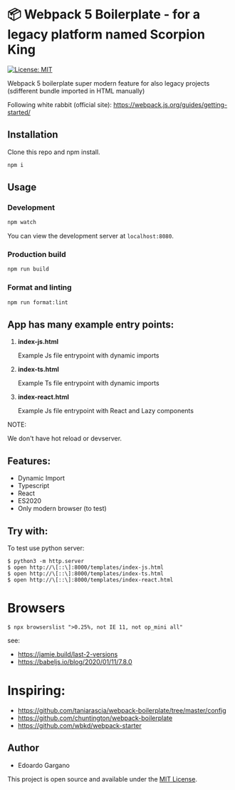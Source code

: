 # 📦 Webpack 5 Boilerplate - for a legacy platform named Scorpion King

[![License: MIT](https://img.shields.io/badge/License-MIT-blue.svg)](https://opensource.org/licenses/MIT)

Webpack 5 boilerplate super modern feature for also legacy projects (sdifferent bundle imported in HTML manually)

Following white rabbit (official site): https://webpack.js.org/guides/getting-started/

## Installation

Clone this repo and npm install.

```bash
npm i
```

## Usage

### Development

```bash
npm watch
```

You can view the development server at `localhost:8080`.

### Production build

```bash
npm run build
```

### Format and linting

```bash
npm run format:lint
```

## App has many example entry points:

1. **index-js.html**

    Example Js file entrypoint with dynamic imports

2. **index-ts.html**

    Example Ts file entrypoint with dynamic imports

3. **index-react.html**

    Example Js file entrypoint with React and Lazy components


NOTE:

We don't have hot reload or devserver.

## Features:

- Dynamic Import
- Typescript
- React
- ES2020
- Only modern browser (to test)

## Try with:

To test use python server:

````console
$ python3 -m http.server
$ open http://\[::\]:8000/templates/index-js.html
$ open http://\[::\]:8000/templates/index-ts.html
$ open http://\[::\]:8000/templates/index-react.html
````

# Browsers

````console
$ npx browserslist ">0.25%, not IE 11, not op_mini all"
````

see:
- https://jamie.build/last-2-versions
- https://babeljs.io/blog/2020/01/11/7.8.0

# Inspiring:

- https://github.com/taniarascia/webpack-boilerplate/tree/master/config
- https://github.com/chuntington/webpack-boilerplate
- https://github.com/wbkd/webpack-starter

## Author

- Edoardo Gargano

This project is open source and available under the [MIT License](LICENSE).
